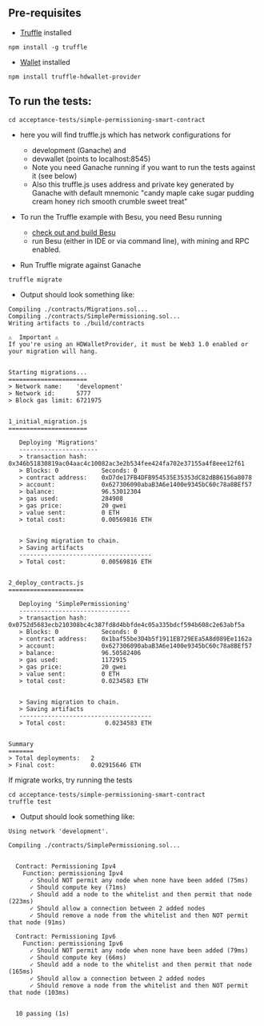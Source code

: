 ## Pre-requisites
* [Truffle](https://truffleframework.com/) installed 
```
npm install -g truffle
```
* [Wallet](https://www.npmjs.com/package/truffle-hdwallet-provider) installed
```
npm install truffle-hdwallet-provider
```
## To run the tests:
```
cd acceptance-tests/simple-permissioning-smart-contract
```
* here you will find truffle.js which has network configurations for 
  * development (Ganache) and 
  * devwallet (points to localhost:8545)
  * Note you need Ganache running if you want to run the tests against it (see below)
  * Also this truffle.js uses address and private key generated by Ganache with default mnemonic "candy maple cake sugar pudding cream honey rich smooth crumble sweet treat"

* To run the Truffle example with Besu, you need Besu running  
  * [check out and build Besu](../../README.md)
  * run Besu (either in IDE or via command line), with mining and RPC enabled.

* Run Truffle migrate against Ganache
```
truffle migrate 
```
* Output should look something like:
```
Compiling ./contracts/Migrations.sol...
Compiling ./contracts/SimplePermissioning.sol...
Writing artifacts to ./build/contracts

⚠️  Important ⚠️
If you're using an HDWalletProvider, it must be Web3 1.0 enabled or your migration will hang.


Starting migrations...
======================
> Network name:    'development'
> Network id:      5777
> Block gas limit: 6721975


1_initial_migration.js
======================

   Deploying 'Migrations'
   ----------------------
   > transaction hash:    0x346b51830819ac04aac4c10082ac3e2b534fee424fa702e37155a4f8eee12f61
   > Blocks: 0            Seconds: 0
   > contract address:    0xD7de17FB4DFB954535E35353dC82dBB6156a8078
   > account:             0x627306090abaB3A6e1400e9345bC60c78a8BEf57
   > balance:             96.53012304
   > gas used:            284908
   > gas price:           20 gwei
   > value sent:          0 ETH
   > total cost:          0.00569816 ETH


   > Saving migration to chain.
   > Saving artifacts
   -------------------------------------
   > Total cost:          0.00569816 ETH


2_deploy_contracts.js
=====================

   Deploying 'SimplePermissioning'
   -------------------------------
   > transaction hash:    0x0752d5683ecb210308bc4c387fd8d4bbfde4c05a335bdcf594b608c2e63abf5a
   > Blocks: 0            Seconds: 0
   > contract address:    0x1baf55be3D4b5f1911EB729EEa5A8d089Ee1162a
   > account:             0x627306090abaB3A6e1400e9345bC60c78a8BEf57
   > balance:             96.50582406
   > gas used:            1172915
   > gas price:           20 gwei
   > value sent:          0 ETH
   > total cost:          0.0234583 ETH


   > Saving migration to chain.
   > Saving artifacts
   -------------------------------------
   > Total cost:           0.0234583 ETH


Summary
=======
> Total deployments:   2
> Final cost:          0.02915646 ETH
```
If migrate works, try running the tests

```
cd acceptance-tests/simple-permissioning-smart-contract
truffle test 
```
* Output should look something like:
```
Using network 'development'.

Compiling ./contracts/SimplePermissioning.sol...


  Contract: Permissioning Ipv4
    Function: permissioning Ipv4
      ✓ Should NOT permit any node when none have been added (75ms)
      ✓ Should compute key (71ms)
      ✓ Should add a node to the whitelist and then permit that node (223ms)
      ✓ Should allow a connection between 2 added nodes
      ✓ Should remove a node from the whitelist and then NOT permit that node (91ms)

  Contract: Permissioning Ipv6
    Function: permissioning Ipv6
      ✓ Should NOT permit any node when none have been added (79ms)
      ✓ Should compute key (66ms)
      ✓ Should add a node to the whitelist and then permit that node (165ms)
      ✓ Should allow a connection between 2 added nodes
      ✓ Should remove a node from the whitelist and then NOT permit that node (103ms)


  10 passing (1s)
```
